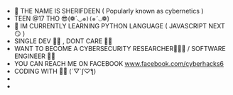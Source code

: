 - 👋 THE NAME IS SHERIFDEEN ( Popularly known as cybernetics )
- TEEN @17  THO 😎(❁´◡`❁)(❁´◡`❁)
- 🌱 IM CURRENTLY LEARNING PYTHON LANGUAGE ( JAVASCRIPT NEXT 😏 )
- SINGLE DEV 🤪🥴 , DONT CARE 🤣😆
- WANT TO BECOME A CYBERSECURITY RESEARCHER🐱‍👤🧐 / SOFTWARE ENGINEER 👻🤖
- YOU CAN REACH ME ON FACEBOOK www.facebook.com/cyberhacks6
- CODING WITH 🦏🐾 (´▽`ʃ♡ƪ)
- 
- 

<!---
Cybernetics is a ✨ special ✨ repository because its `README.md` (this file) appears on your GitHub profile.
You can click the Preview link to take a look at your changes.
--->
